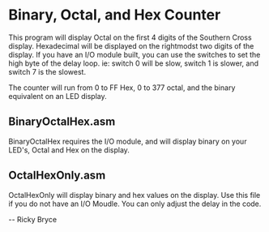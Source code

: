 <h1>Binary, Octal, and Hex Counter</h1>
This program will display Octal on the first 4 digits of the Southern Cross display.  Hexadecimal will be displayed on the rightmodst two digits of the display.  
If you have an I/O module built, you can use the switches to set the high byte of the delay loop.  ie: switch 0 will be slow, switch 1 is slower, and switch 7 is the slowest.

<p>
  The counter will run from 0 to FF Hex, 0 to 377 octal, and the binary equivalent on an LED display.


<h2>BinaryOctalHex.asm</h2>
BinaryOctalHex requires the I/O module, and will display binary on your LED's, Octal and Hex on the display.

<h2>OctalHexOnly.asm</h2>
OctalHexOnly will display binary and hex values on the display. Use this file if you do not have an I/O Moudle.
You can only adjust the delay in the code.<p>
  
-- Ricky Bryce
